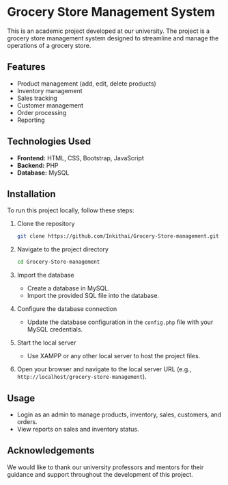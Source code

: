 # Grocery Store Management System

This is an academic project developed at our university. The project is a grocery store management system designed to streamline and manage the operations of a grocery store.

## Features

- Product management (add, edit, delete products)
- Inventory management
- Sales tracking
- Customer management
- Order processing
- Reporting

## Technologies Used

- **Frontend:** HTML, CSS, Bootstrap, JavaScript
- **Backend:** PHP
- **Database:** MySQL

## Installation

To run this project locally, follow these steps:

1. Clone the repository
    ```bash
    git clone https://github.com/Inkithai/Grocery-Store-management.git
    ```

2. Navigate to the project directory
    ```bash
    cd Grocery-Store-management
    ```

3. Import the database
    - Create a database in MySQL.
    - Import the provided SQL file into the database.

4. Configure the database connection
    - Update the database configuration in the `config.php` file with your MySQL credentials.

5. Start the local server
    - Use XAMPP or any other local server to host the project files.

6. Open your browser and navigate to the local server URL (e.g., `http://localhost/grocery-store-management`).

## Usage

- Login as an admin to manage products, inventory, sales, customers, and orders.
- View reports on sales and inventory status.


## Acknowledgements

We would like to thank our university professors and mentors for their guidance and support throughout the development of this project.

